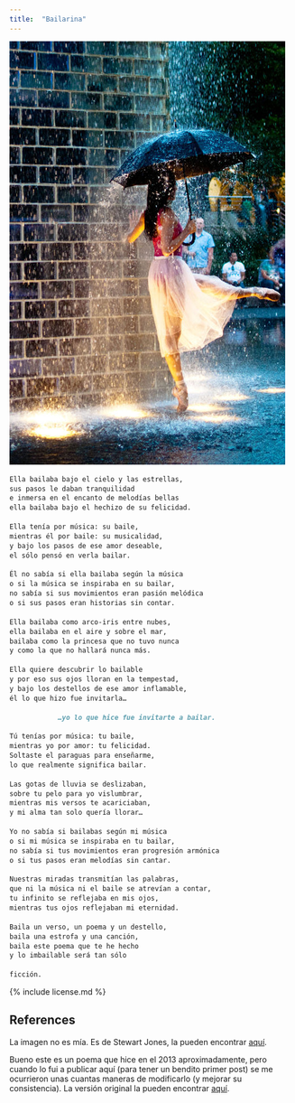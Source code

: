 ```yaml
---
title:  "Bailarina"
---
```


![Ballerina](/images/ballerina.jpg)

```markdown
Ella bailaba bajo el cielo y las estrellas,
sus pasos le daban tranquilidad
e inmersa en el encanto de melodías bellas
ella bailaba bajo el hechizo de su felicidad.

Ella tenía por música: su baile,
mientras él por baile: su musicalidad,
y bajo los pasos de ese amor deseable,
el sólo pensó en verla bailar.

Él no sabía si ella bailaba según la música
o si la música se inspiraba en su bailar,
no sabía si sus movimientos eran pasión melódica
o si sus pasos eran historias sin contar.

Ella bailaba como arco-iris entre nubes,
ella bailaba en el aire y sobre el mar,
bailaba como la princesa que no tuvo nunca
y como la que no hallará nunca más.

Ella quiere descubrir lo bailable
y por eso sus ojos lloran en la tempestad,
y bajo los destellos de ese amor inflamable,
él lo que hizo fue invitarla…

            …yo lo que hice fue invitarte a bailar.

Tú tenías por música: tu baile,
mientras yo por amor: tu felicidad.
Soltaste el paraguas para enseñarme,
lo que realmente significa bailar.

Las gotas de lluvia se deslizaban,
sobre tu pelo para yo vislumbrar,
mientras mis versos te acariciaban,
y mi alma tan solo quería llorar…

Yo no sabía si bailabas según mi música
o si mi música se inspiraba en tu bailar,
no sabía si tus movimientos eran progresión armónica
o si tus pasos eran melodías sin cantar.

Nuestras miradas transmitían las palabras,
que ni la música ni el baile se atrevían a contar,
tu infinito se reflejaba en mis ojos,
mientras tus ojos reflejaban mi eternidad.

Baila un verso, un poema y un destello,
baila una estrofa y una canción,
baila este poema que te he hecho
y lo imbailable será tan sólo

ficción.
```

{% include license.md %}

## References

La imagen no es mía. Es de Stewart Jones, la pueden  encontrar [aquí](https://500px.com/photo/4885082/prima-ballerina-by-stewart-jones).<br/>

Bueno este es un poema que hice en el 2013 aproximadamente, pero cuando lo fui a publicar aquí (para tener un bendito primer post) se me ocurrieron unas cuantas maneras de modificarlo (y mejorar su consistencia). La versión original la pueden encontrar [aquí](http://yogimgurt.deviantart.com/art/Ella-bailaba-374000649).

